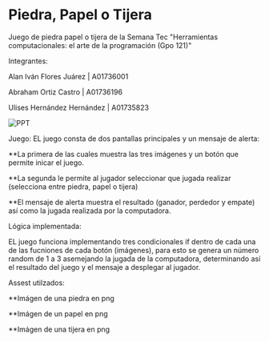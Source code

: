 # Piedra, Papel o Tijera
Juego de piedra papel o tijera de la Semana Tec "Herramientas computacionales: el arte de la programación (Gpo 121)"

Integrantes:

  Alan Iván Flores Juárez | A01736001
  
  Abraham Ortiz Castro | A01736196
  
  Ulises Hernández Hernández | A01735823
  
  
![PPT](https://github.com/AbrahamOrtiz1229/PPT/assets/127231224/356ff138-825d-4632-933c-124f95e8a365)

Juego:
  EL juego consta de dos pantallas principales y un mensaje de alerta:

  
  **La primera de las cuales muestra  las tres imágenes y un botón que permite inicar el juego.

  
  **La segunda le permite al jugador seleccionar que jugada realizar (selecciona entre piedra, papel o tijera)

  
  **El mensaje de alerta muestra el resultado (ganador, perdedor y empate) así como la jugada realizada por la computadora.


Lógica implementada:

  EL juego funciona implementando tres condicionales if dentro de cada una de las fucniones de cada botón (imágenes), 
  para esto se genera un número random de 1 a 3 asemejando la jugada de la computadora, determinando así el resultado del juego y el mensaje a desplegar al jugador.


Assest utilzados:

  **Imágen de una piedra en png

  
  **Imágen de un papel en png

  
  **Imágen de una tijera en png
